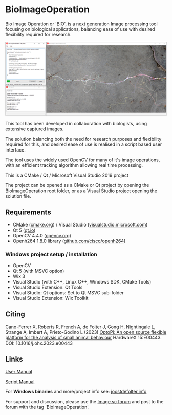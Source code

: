 # BioImageOperation

Bio Image Operation or 'BIO', is a next generation Image processing tool focusing on biological applications, balancing ease of use with desired flexibility required for research.

![BIO screenshot](bio.png)

This tool has been developed in collaboration with biologists, using extensive captured images.

The solution balancing both the need for research purposes and flexibility required for this, and desired ease of use is realised in a script based user interface.

The tool uses the widely used OpenCV for many of it's image operations, with an efficient tracking algorithm allowing real time processing.

This is a CMake / Qt / Microsoft Visual Studio 2019 project

The project can be opened as a CMake or Qt project by opening the BioImageOperation root folder, or as a Visual Studio project opening the solution file.

## Requirements
- CMake ([cmake.org](https://cmake.org/)) / Visual Studio ([visualstudio.microsoft.com](https://visualstudio.microsoft.com/))
- Qt 5 ([qt.io](https://www.qt.io))
- OpenCV 4.4.0 ([opencv.org](https://opencv.org))
- Openh264 1.8.0 library ([github.com/cisco/openh264](https://github.com/cisco/openh264))

### Windows project setup / installation
- OpenCV
- Qt 5 (with MSVC option)
- Wix 3
- Visual Studio (with C++, Linux C++, Windows SDK, CMake Tools)
- Visual Studio Extension: Qt Tools
- Visual Studio: Qt options: Set to Qt MSVC sub-folder
- Visual Studio Extension: Wix Toolkit

## Citing
Cano-Ferrer X, Roberts R, French A, de Folter J, Gong H, Nightingale L, Strange A, Imbert A, Prieto-Godino L (2023)
[OptoPi: An open source flexible platform for the analysis of small animal behaviour](http://dx.doi.org/10.1016/j.ohx.2023.e00443)
HardwareX 15:E00443. DOI: 10.1016/j.ohx.2023.e00443

## Links

[User Manual](BioImageOperation%20manual.md)

[Script Manual](BioImageOperation%20script.md)

For **Windows binaries** and more/project info see: [joostdefolter.info](http://joostdefolter.info/bio-research)

For support and discussion, please use the [Image.sc forum](https://forum.image.sc) and post to the forum with the tag 'BioImageOperation'.
